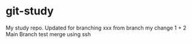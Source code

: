 # git-study
My study repo.
Updated for branching
xxx from branch
my change 1 + 2 Main Branch
test merge using ssh